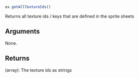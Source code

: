 ```js
ex.getAllTextureIds()
```

Returns all texture ids / keys that are defined in the sprite sheets

## Arguments

None.

## Returns

(array): The texture ids as strings
